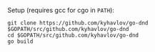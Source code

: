 Setup (requires gcc for cgo in `PATH`):
```
git clone https://github.com/kyhavlov/go-dnd $GOPATH/src/github.com/kyhavlov/go-dnd
cd $GOPATH/src/github.com/kyhavlov/go-dnd
go build
```
